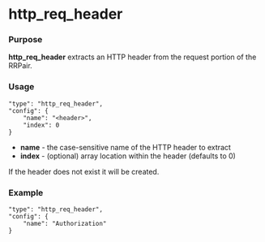 # http_req_header

### Purpose

**http_req_header** extracts an HTTP header from the request portion of the RRPair.

### Usage

```
"type": "http_req_header",
"config": {
    "name": "<header>",
    "index": 0
}
```

- **name** - the case-sensitive name of the HTTP header to extract
- **index** - (optional) array location within the header (defaults to 0)

If the header does not exist it will be created.

### Example

```
"type": "http_req_header",
"config": {
    "name": "Authorization"
}
```
